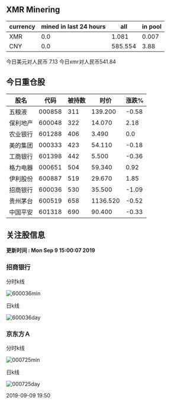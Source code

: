 ## XMR Minering

|currency|mined in last 24 hours|all|in pool|
|---|---|---|---|
|XMR|0.0|1.081|0.007|
|CNY|0.0|585.554|3.88|

今日美元对人民币 7.13	今日xmr对人民币541.84


## 今日重仓股 

|股名|代码|被持数|时价|涨跌%|
|---|---|---|---|---|
|五粮液|000858|311|139.200|-0.58|
|保利地产|600048|322|14.070|2.18|
|农业银行|601288|406|3.490|0.0|
|美的集团|000333|423|54.110|-0.18|
|工商银行|601398|442|5.500|-0.36|
|格力电器|000651|504|59.340|0.92|
|伊利股份|600887|519|29.670|1.85|
|招商银行|600036|530|35.500|-1.09|
|贵州茅台|600519|658|1136.520|-0.52|
|中国平安|601318|690|90.400|-0.33|

## 关注股信息
**更新时间 : Mon Sep  9 15:00:07 2019**
### 招商银行 
分时k线

![600036min](http://image.sinajs.cn/newchart/min/n/sh600036.gif)

日k线

![600036day](http://image.sinajs.cn/newchart/daily/n/sh600036.gif)

### 京东方Ａ 
分时k线

![000725min](http://image.sinajs.cn/newchart/min/n/sz000725.gif)

日k线

![000725day](http://image.sinajs.cn/newchart/daily/n/sz000725.gif)

2019-09-09 19:50